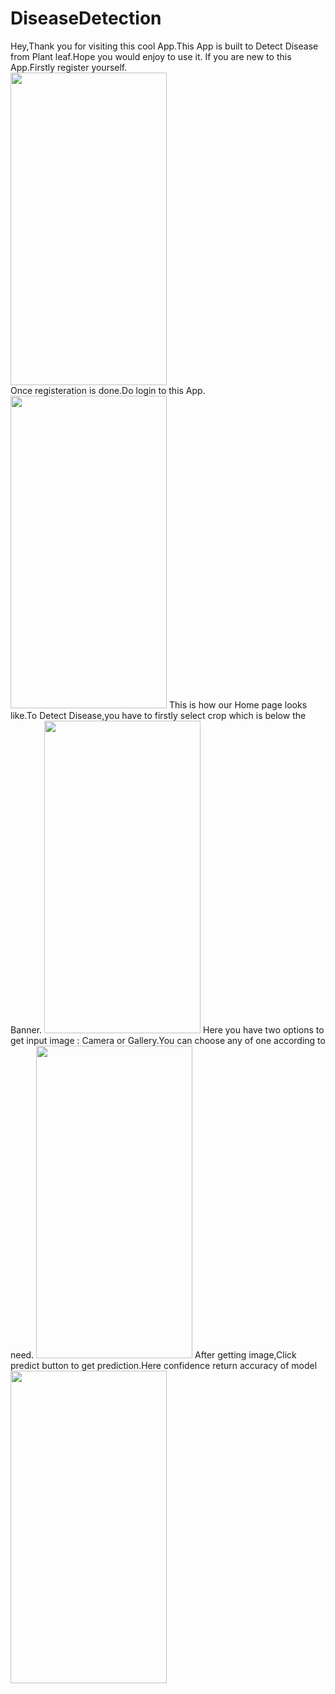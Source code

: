 # DiseaseDetection
Hey,Thank you for visiting this cool App.This App is built to Detect Disease from Plant leaf.Hope you would enjoy to use it.
If you are new to this App.Firstly register yourself.<br />
<img src="https://user-images.githubusercontent.com/73284462/221853321-f111921a-5a83-457a-8a34-2df0d72cbe49.jpg" width="250" height="500"><br />
Once registeration is done.Do login to this App.<br />
<img src="https://user-images.githubusercontent.com/73284462/221853260-73e366d3-72e1-4d7e-95c4-dd6279071cd6.jpg" width="250" height="500">
This is how our Home page looks like.To Detect Disease,you have to firstly select crop which is below the Banner.
<img src="https://user-images.githubusercontent.com/73284462/221853361-450979c3-9404-4c01-8720-b7d69c8b2ea9.jpg" width="250" height="500">
Here you have two options to get input image : Camera or Gallery.You can choose any of one according to need.
<img src="https://user-images.githubusercontent.com/73284462/221853388-045b37d7-fcc2-4c57-b918-baf697a13d65.jpg" width="250" height="500">
After getting image,Click predict button to get prediction.Here confidence return accuracy of model
<img src="https://user-images.githubusercontent.com/73284462/221853556-b4498cd5-360f-4605-a959-240c507b73e8.jpg" width="250" height="500">
